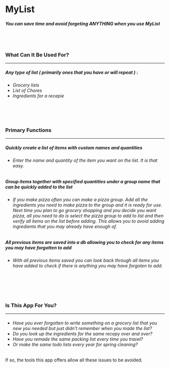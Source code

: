 <h1>MyList</h1>

<h5>You can save time and avoid forgeting <b><i>ANYTHING</i></b> when you use MyList</h5>

<br>
<br>


<h3>What Can It Be Used For?</h3>
<hr>
<h5><p>Any type of list ( primarily ones that you have or will repeat ) :</p></h5>

<ul><h6>
	<li>Grocery lists</li>
	<li>List of Chores</li>
	<li>Ingredients for a recepie</li>
</h6></ul>

<br>
<br>

<h3>Primary Functions</h3>
<hr>


<h5><p>
	Quickly create a list of items with custom names and quantities
</p></h5>
	<ul><h6>
	<li>
		Enter the name and quantity of the item you want on the list. It is that easy.
	</li>
	</h6></ul>	


<h5><p>
	Group items together with specified quantities under a group name that can be quickly added to the list
</p></h5>
	<ul><h6>
	<li>
		If you make pizza often you can make a pizza group. Add all the ingredients you need to make pizza to the group and it is ready for use. Next time you plan to go
		grocery shopping and you decide you want pizza, all you need to do is select the pizza group to add to list and then verify all items on the list before adding. 
		This allows you to avoid adding ingredients that you may already have enough of.
	</li>
	</h6></ul>


<h5><p>
	All previous items are saved into a db allowing you to check for any items you may have forgotten to add
</p></h5>
	<ul><h6>
	<li>
		With all previous items saved you can look back through all items you have added to check if there is anything you 
		may have forgoten to add.
	</li>
	</h6></ul>


<br>
<br>
<br>


<h3>Is This App For You?</h3>
<hr>

<ul><h6>
  <li>Have you ever forgotten to write something on a grocery list that you new you needed but just didn't remember when you made the list?</li>
  <li>Do you look up the ingredients for the same recepy over and over?</li>
  <li>Have you remade the same packing list every time you travel?</li>
  <li>Or make the same todo lists every year for spring cleaning?</li>
</h6></ul>

<p>If so, the tools this app offers allow all these issues to be avoided.</p>
<br>



<br>
<br>

 
 

